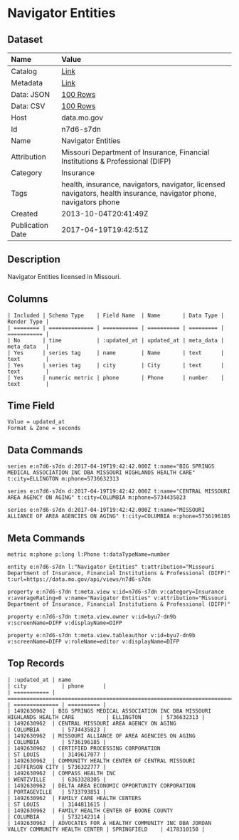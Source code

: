 # Navigator Entities

## Dataset

| Name | Value |
| :--- | :---- |
| Catalog | [Link](https://catalog.data.gov/dataset/navigator-entities-0ffd2) |
| Metadata | [Link](https://data.mo.gov/api/views/n7d6-s7dn) |
| Data: JSON | [100 Rows](https://data.mo.gov/api/views/n7d6-s7dn/rows.json?max_rows=100) |
| Data: CSV | [100 Rows](https://data.mo.gov/api/views/n7d6-s7dn/rows.csv?max_rows=100) |
| Host | data.mo.gov |
| Id | n7d6-s7dn |
| Name | Navigator Entities |
| Attribution | Missouri Department of Insurance, Financial Institutions & Professional (DIFP) |
| Category | Insurance |
| Tags | health, insurance, navigators, navigator, licensed navigators, health insurance, navigator phone, navigators phone |
| Created | 2013-10-04T20:41:49Z |
| Publication Date | 2017-04-19T19:42:51Z |

## Description

Navigator Entities licensed in Missouri.

## Columns

```ls
| Included | Schema Type    | Field Name  | Name       | Data Type | Render Type |
| ======== | ============== | =========== | ========== | ========= | =========== |
| No       | time           | :updated_at | updated_at | meta_data | meta_data   |
| Yes      | series tag     | name        | Name       | text      | text        |
| Yes      | series tag     | city        | City       | text      | text        |
| Yes      | numeric metric | phone       | Phone      | number    | text        |
```

## Time Field

```ls
Value = updated_at
Format & Zone = seconds
```

## Data Commands

```ls
series e:n7d6-s7dn d:2017-04-19T19:42:42.000Z t:name="BIG SPRINGS MEDICAL ASSOCIATION INC DBA MISSOURI HIGHLANDS HEALTH CARE" t:city=ELLINGTON m:phone=5736632313

series e:n7d6-s7dn d:2017-04-19T19:42:42.000Z t:name="CENTRAL MISSOURI AREA AGENCY ON AGING" t:city=COLUMBIA m:phone=5734435823

series e:n7d6-s7dn d:2017-04-19T19:42:42.000Z t:name="MISSOURI ALLIANCE OF AREA AGENCIES ON AGING" t:city=COLUMBIA m:phone=5736196185
```

## Meta Commands

```ls
metric m:phone p:long l:Phone t:dataTypeName=number

entity e:n7d6-s7dn l:"Navigator Entities" t:attribution="Missouri Department of Insurance, Financial Institutions & Professional (DIFP)" t:url=https://data.mo.gov/api/views/n7d6-s7dn

property e:n7d6-s7dn t:meta.view v:id=n7d6-s7dn v:category=Insurance v:averageRating=0 v:name="Navigator Entities" v:attribution="Missouri Department of Insurance, Financial Institutions & Professional (DIFP)"

property e:n7d6-s7dn t:meta.view.owner v:id=byu7-dn9b v:screenName=DIFP v:displayName=DIFP

property e:n7d6-s7dn t:meta.view.tableauthor v:id=byu7-dn9b v:screenName=DIFP v:roleName=editor v:displayName=DIFP
```

## Top Records

```ls
| :updated_at | name                                                                            | city           | phone      | 
| =========== | =============================================================================== | ============== | ========== | 
| 1492630962  | BIG SPRINGS MEDICAL ASSOCIATION INC DBA MISSOURI HIGHLANDS HEALTH CARE          | ELLINGTON      | 5736632313 | 
| 1492630962  | CENTRAL MISSOURI AREA AGENCY ON AGING                                           | COLUMBIA       | 5734435823 | 
| 1492630962  | MISSOURI ALLIANCE OF AREA AGENCIES ON AGING                                     | COLUMBIA       | 5736196185 | 
| 1492630962  | CERTIFIED PROCESSING CORPORATION                                                | ST LOUIS       | 3149617077 | 
| 1492630962  | COMMUNITY HEALTH CENTER OF CENTRAL MISSOURI                                     | JEFFERSON CITY | 5736322777 | 
| 1492630962  | COMPASS HEALTH INC                                                              | WENTZVILLE     | 6363328305 | 
| 1492630962  | DELTA AREA ECONOMIC OPPORTUNITY CORPORATION                                     | PORTAGEVILLE   | 5733793851 | 
| 1492630962  | FAMILY CARE HEALTH CENTERS                                                      | ST LOUIS       | 3144811615 | 
| 1492630962  | FAMILY HEALTH CENTER OF BOONE COUNTY                                            | COLUMBIA       | 5732142314 | 
| 1492630962  | ADVOCATES FOR A HEALTHY COMMUNITY INC DBA JORDAN VALLEY COMMUNITY HEALTH CENTER | SPRINGFIELD    | 4178310150 | 
```
